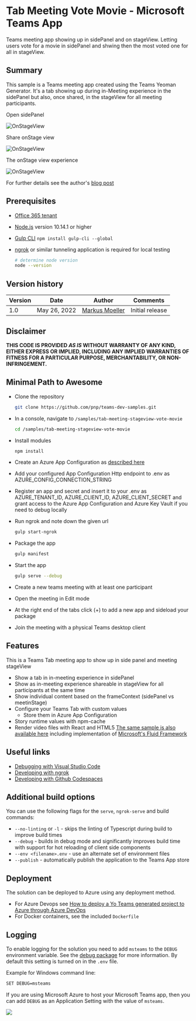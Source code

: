 # Tab Meeting Vote Movie - Microsoft Teams App

Teams meeting app showing up in sidePanel and on stageView. Letting users vote for a movie in sidePanel and shwing then the most voted one for all in stageView.

## Summary

This sample is a Teams meeting app created using the Teams Yeoman Generator. It's a tab showing up during in-Meeting experience in the sidePanel but also, once shared, in the stageView for all meeting participants.

Open sidePanel

![OnStageView](assets/02InMeeting_Voting.jpg)

Share onStage view

![OnStageView](assets/04ShareVoteMovieInStageView.jpg)

The onStage view experience

![OnStageView](assets/03WatchMostVotedVideoResult.jpg)

For further details see the author's [blog post](https://mmsharepoint.wordpress.com/2022/05/26/teams-meeting-apps-a-sample-for-in-meeting-experience-and-stageview-vote-movies/)

## Prerequisites

* [Office 365 tenant](https://dev.office.com/sharepoint/docs/spfx/set-up-your-development-environment)
* [Node.js](https://nodejs.org) version 10.14.1 or higher
* [Gulp CLI](https://github.com/gulpjs/gulp-cli) `npm install gulp-cli --global`
* [ngrok](https://ngrok.com) or similar tunneling application is required for local testing

    ```bash
    # determine node version
    node --version
    ```

## Version history

Version|Date|Author|Comments
-------|----|----|--------
1.0|May 26, 2022|[Markus Moeller](https://twitter.com/moeller2_0)|Initial release

## Disclaimer

**THIS CODE IS PROVIDED *AS IS* WITHOUT WARRANTY OF ANY KIND, EITHER EXPRESS OR IMPLIED, INCLUDING ANY IMPLIED WARRANTIES OF FITNESS FOR A PARTICULAR PURPOSE, MERCHANTABILITY, OR NON-INFRINGEMENT.**

## Minimal Path to Awesome
- Clone the repository
    ```bash
    git clone https://github.com/pnp/teams-dev-samples.git
    ```

- In a console, navigate to `/samples/tab-meeting-stageview-vote-movie`

    ```bash
    cd /samples/tab-meeting-stageview-vote-movie
    ```

- Install modules

    ```bash
    npm install
    ```
- Create an Azure App Configuration as [described here](https://mmsharepoint.wordpress.com/2021/05/17/configure-teams-applications-with-azure-app-configuration-nodejs/#createappconfig)
- Add your configured App Configuration Http endpoint to .env as AZURE_CONFIG_CONNECTION_STRING
- Register an app and secret and insert it to your .env as AZURE_TENANT_ID, AZURE_CLIENT_ID, AZURE_CLIENT_SECRET and grant access to the Azure App Configuration and Azure Key Vault if you need to debug locally

- Run ngrok and note down the given url

    ```bash
    gulp start-ngrok
    ```
- Package the app
    ```bash
    gulp manifest
- Start the app
    ```bash
    gulp serve --debug
    ```
- Create a new teams meeting with at least one participant
- Open the meeting in Edit mode
- At the right end of the tabs click (+) to add a new app and sideload your package
- Join the meeting with a physical Teams desktop client

## Features

This is a Teams Tab meeting app to show up in side panel and meeting stageView
* Show a tab in in-meeting experience in sidePanel
* Show as in-meeting experience shareable in stageView for all participants at the same time
* Show individual content based on the frameContext (sidePanel vs meetinStage)
* Configure your Teams Tab with custom values
    * Store them in Azure App Configuration
* Story runtime values with npm-cache
* Render video files with React and HTML5
[The same sample is also available here](https://github.com/pnp/teams-dev-samples/tree/main/samples/tab-meeting-stageview-vote-movie-fluid) including implementation of [Microsoft's Fluid Framework](https://fluidframework.com/?WT.mc_id=M365-MVP-5004617)



## Useful links

* [Debugging with Visual Studio Code](https://github.com/pnp/generator-teams/blob/master/docs/docs/vscode.md)
* [Developing with ngrok](https://github.com/pnp/generator-teams/blob/master/docs/docs/ngrok.md)
* [Developing with Github Codespaces](https://github.com/pnp/generator-teams/blob/master/docs/docs/codespaces.md)

## Additional build options

You can use the following flags for the `serve`, `ngrok-serve` and build commands:

* `--no-linting` or `-l` - skips the linting of Typescript during build to improve build times
* `--debug` - builds in debug mode and significantly improves build time with support for hot reloading of client side components
* `--env <filename>.env` - use an alternate set of environment files
* `--publish` - automatically publish the application to the Teams App store

## Deployment

The solution can be deployed to Azure using any deployment method.

* For Azure Devops see [How to deploy a Yo Teams generated project to Azure through Azure DevOps](https://www.wictorwilen.se/blog/deploying-yo-teams-and-node-apps/)
* For Docker containers, see the included `Dockerfile`

## Logging

To enable logging for the solution you need to add `msteams` to the `DEBUG` environment variable. See the [debug package](https://www.npmjs.com/package/debug) for more information. By default this setting is turned on in the `.env` file.

Example for Windows command line:

``` bash
SET DEBUG=msteams
```

If you are using Microsoft Azure to host your Microsoft Teams app, then you can add `DEBUG` as an Application Setting with the value of `msteams`.

<img src="https://pnptelemetry.azurewebsites.net/teams-dev-samples/samples/tab-meeting-stageview-vote-movie" />